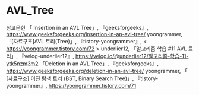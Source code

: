 # AVL_Tree

참고문헌
「 Insertion in an AVL Tree」, 『geeksforgeeks』, <https://www.geeksforgeeks.org/insertion-in-an-avl-tree/>
yoongrammer, 「[자료구조]AVL 트리(Tree)」, 『tistory-yoongrammer』,    < https://yoongrammer.tistory.com/72 >
underlier12, 「알고리즘 학습 #11 AVL 트리」, 『velog-underlier12』, <https://velog.io/@underlier12/알고리즘-학습-11-ytk5nzm3m2>
「Deletion in an AVL Tree」, 『geeksforgeeks』, <https://www.geeksforgeeks.org/deletion-in-an-avl-tree/>
yoongrammer, 「 [자료구조] 이진 탐색 트리 (BST, Binary Search Tree)」, 『tistory-yoongrammer』, <https://yoongrammer.tistory.com/71>

